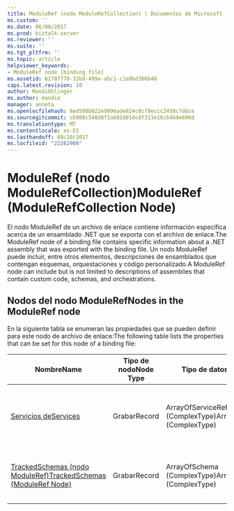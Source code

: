 ```yaml
---
title: ModuleRef (nodo ModuleRefCollection) | Documentos de Microsoft
ms.custom: ''
ms.date: 06/08/2017
ms.prod: biztalk-server
ms.reviewer: ''
ms.suite: ''
ms.tgt_pltfrm: ''
ms.topic: article
helpviewer_keywords:
- ModuleRef node [binding file]
ms.assetid: 61787779-33bd-499a-a5c1-c1e0bd306b48
caps.latest.revision: 10
author: MandiOhlinger
ms.author: mandia
manager: anneta
ms.openlocfilehash: 8ed580b022e9896ade824c8cf8eccc2458c7ddce
ms.sourcegitcommit: cb908c540d8f1a692d01dc8f313e16cb4b4e696d
ms.translationtype: MT
ms.contentlocale: es-ES
ms.lasthandoff: 09/20/2017
ms.locfileid: "22262908"
---
```

# <a name="moduleref-modulerefcollection-node"></a><span data-ttu-id="30cb1-102">ModuleRef (nodo ModuleRefCollection)</span><span class="sxs-lookup"><span data-stu-id="30cb1-102">ModuleRef (ModuleRefCollection Node)</span></span>
<span data-ttu-id="30cb1-103">El nodo ModuleRef de un archivo de enlace contiene información específica acerca de un ensamblado .NET que se exporta con el archivo de enlace.</span><span class="sxs-lookup"><span data-stu-id="30cb1-103">The ModuleRef node of a binding file contains specific information about a .NET assembly that was exported with the binding file.</span></span> <span data-ttu-id="30cb1-104">Un nodo ModuleRef puede incluir, entre otros elementos, descripciones de ensamblados que contengan esquemas, orquestaciones y código personalizado.</span><span class="sxs-lookup"><span data-stu-id="30cb1-104">A ModuleRef node can include but is not limited to descriptions of assemblies that contain custom code, schemas, and orchestrations.</span></span>  
  
## <a name="nodes-in-the-moduleref-node"></a><span data-ttu-id="30cb1-105">Nodos del nodo ModuleRef</span><span class="sxs-lookup"><span data-stu-id="30cb1-105">Nodes in the ModuleRef node</span></span>  
 <span data-ttu-id="30cb1-106">En la siguiente tabla se enumeran las propiedades que se pueden definir para este nodo de archivo de enlace:</span><span class="sxs-lookup"><span data-stu-id="30cb1-106">The following table lists the properties that can be set for this node of a binding file:</span></span>  
  
|<span data-ttu-id="30cb1-107">**Nombre**</span><span class="sxs-lookup"><span data-stu-id="30cb1-107">**Name**</span></span>|<span data-ttu-id="30cb1-108">**Tipo de nodo**</span><span class="sxs-lookup"><span data-stu-id="30cb1-108">**Node Type**</span></span>|<span data-ttu-id="30cb1-109">**Tipo de datos**</span><span class="sxs-lookup"><span data-stu-id="30cb1-109">**Data Type**</span></span>|<span data-ttu-id="30cb1-110">**Description**</span><span class="sxs-lookup"><span data-stu-id="30cb1-110">**Description**</span></span>|<span data-ttu-id="30cb1-111">**Restricciones**</span><span class="sxs-lookup"><span data-stu-id="30cb1-111">**Restrictions**</span></span>|<span data-ttu-id="30cb1-112">**Comentarios**</span><span class="sxs-lookup"><span data-stu-id="30cb1-112">**Comments**</span></span>|  
|--------------|-------------------|-------------------|---------------------|----------------------|------------------|  
|[<span data-ttu-id="30cb1-113">Servicios de</span><span class="sxs-lookup"><span data-stu-id="30cb1-113">Services</span></span>](../core/services-moduleref-node.md)|<span data-ttu-id="30cb1-114">Grabar</span><span class="sxs-lookup"><span data-stu-id="30cb1-114">Record</span></span>|<span data-ttu-id="30cb1-115">ArrayOfServiceRef (ComplexType)</span><span class="sxs-lookup"><span data-stu-id="30cb1-115">ArrayOfServiceRef (ComplexType)</span></span>|<span data-ttu-id="30cb1-116">Nodo contenedor para servicios asociados a este ensamblado .NET.</span><span class="sxs-lookup"><span data-stu-id="30cb1-116">Container node for services associated with this .NET assembly.</span></span>|<span data-ttu-id="30cb1-117">No requerido</span><span class="sxs-lookup"><span data-stu-id="30cb1-117">Not required</span></span>|<span data-ttu-id="30cb1-118">Valor predeterminado: ninguno</span><span class="sxs-lookup"><span data-stu-id="30cb1-118">Default value: none</span></span>|  
|[<span data-ttu-id="30cb1-119">TrackedSchemas (nodo ModuleRef)</span><span class="sxs-lookup"><span data-stu-id="30cb1-119">TrackedSchemas (ModuleRef Node)</span></span>](../core/trackedschemas-moduleref-node.md)|<span data-ttu-id="30cb1-120">Grabar</span><span class="sxs-lookup"><span data-stu-id="30cb1-120">Record</span></span>|<span data-ttu-id="30cb1-121">ArrayOfSchema (ComplexType)</span><span class="sxs-lookup"><span data-stu-id="30cb1-121">ArrayOfSchema (ComplexType)</span></span>|<span data-ttu-id="30cb1-122">Nodo contenedor para esquemas asociados a este ensamblado .NET.</span><span class="sxs-lookup"><span data-stu-id="30cb1-122">Container node for schemas associated with this .NET assembly</span></span>|<span data-ttu-id="30cb1-123">No requerido</span><span class="sxs-lookup"><span data-stu-id="30cb1-123">Not required</span></span>|<span data-ttu-id="30cb1-124">Valor predeterminado: ninguno</span><span class="sxs-lookup"><span data-stu-id="30cb1-124">Default value: none</span></span>|